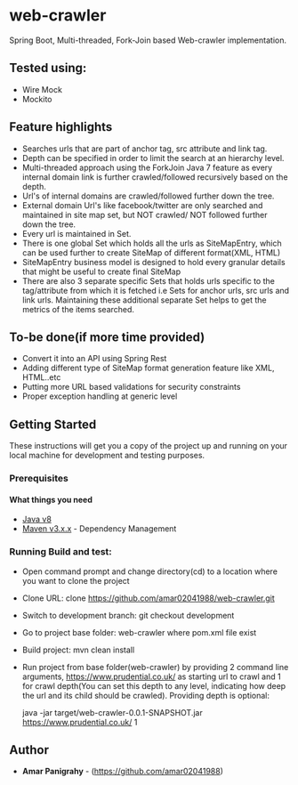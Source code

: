 # web-crawler

Spring Boot, Multi-threaded, Fork-Join based Web-crawler implementation.

## Tested using:
* Wire Mock
* Mockito

## Feature highlights

* Searches urls that are part of anchor tag, src attribute and link tag.
* Depth can be specified in order to limit the search at an hierarchy level.
* Multi-threaded approach using the ForkJoin Java 7 feature as every internal domain link is further crawled/followed recursively based on the depth.
* Url's of internal domains are crawled/followed further down the tree.
* External domain Url's like facebook/twitter are only searched and maintained in site map set, but NOT crawled/ NOT followed further down the tree.  
* Every url is maintained in Set.
* There is one global Set which holds all the urls as SiteMapEntry, which can be used further to create SiteMap of different format(XML, HTML)
* SiteMapEntry business model is designed to hold every granular details that might be useful to create final SiteMap 
* There are also 3 separate specific Sets that holds urls specific to the tag/attribute from which it is fetched i.e Sets for anchor urls, src urls and link urls. Maintaining these additional separate Set helps to get the metrics of the items searched.

## To-be done(if more time provided)
* Convert it into an API using Spring Rest
* Adding different type of SiteMap format generation feature like XML, HTML..etc
* Putting more URL based validations for security constraints
* Proper exception handling at generic level

## Getting Started

These instructions will get you a copy of the project up and running on your local machine for development and testing purposes.

### Prerequisites

#### What things you need
* [Java v8](https://www.oracle.com/technetwork/java/javase/downloads/jdk8-downloads-2133151.html)
* [Maven v3.x.x](https://maven.apache.org/) - Dependency Management

### Running Build and test:
* Open command prompt and change directory(cd) to a location where you want to clone the project
 
* Clone URL: 
	clone https://github.com/amar02041988/web-crawler.git

* Switch to development branch: 
	git checkout development
	
* Go to project base folder: web-crawler where pom.xml file exist

* Build project:
	mvn clean install
	
* Run project from base folder(web-crawler) by providing 2 command line arguments, https://www.prudential.co.uk/ as 
   starting url to crawl and 1 for crawl depth(You can set this depth to any level, indicating how deep the url and its
   child should be crawled). Providing depth is optional:
   
	java -jar target/web-crawler-0.0.1-SNAPSHOT.jar https://www.prudential.co.uk/ 1

## Author

* **Amar Panigrahy** - (https://github.com/amar02041988)